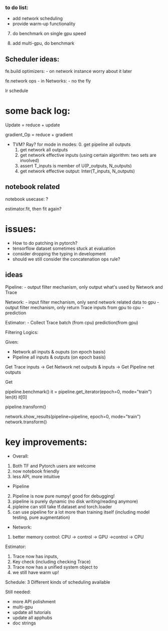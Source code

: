 
### to do list:

* add network scheduling
* provide warm-up functionality

7. do benchmark on single gpu speed

8. add multi-gpu, do benchmark



## Scheduler ideas:
fe.build
    optimizers: - on network instance   worry about it later

fe.network
    ops - in Networks:        - no the fly


lr schedule



# some back log:
 Update = reduce + update

 gradient_Op = reduce + gradient



* TVM? Ray?
for mode in modes:
    0. get pipeline all outputs
    1. get network all outputs
    2. get network effective inputs (using certain algorithm: two sets are involved)
    3. assert T_inputs is member of  U(P_outputs, N_outputs)
    4. get network effective output:  Inter(T_inputs, N_outputs)

## notebook related

notebook usecase: ?

estimator.fit, then fit again?


# issues:
* How to do patching in pytorch?
* tensorflow dataset sometimes stuck at evaluation
* consider dropping the typing in development
* should we still consider the concatenation ops rule?

## ideas

Pipeline:
	- output filter mechanism, only output what's used by Network and Trace


Network:
	- input filter mechanism, only send network related data to gpu
	- output filter mechanism, only return Trace inputs from gpu to cpu - prediction

Estimator:
	- Collect Trace
	batch (from cpu) prediction(from gpu)



Filtering Logics:

Given:
* Network all inputs & ouputs (on epoch basis)
* Pipeline all inputs & outputs (on epoch basis)

Get Trace inputs -> Get Network net outputs & inputs -> Get Pipeline net outputs

Get


pipeline.benchmark()
it = pipeline.get_iterator(epoch=0, mode="train")
len(it)
it[0]

pipeline.transform()


network.show_results(pipeline=pipeline, epoch=0, mode="train")
network.transform()




# key improvements:

* Overall:
1. Both TF and Pytorch users are welcome
2. now notebook friendly
3. less API, more intuitive

* Pipeline
2. Pipeline is now pure numpy! good for debugging!
3. pipeline is purely dynamic (no disk writing/reading anymore)
4. pipleine can still take tf.dataset and torch.loader
5. can use pipeline for a lot more than training itself (including model testing, pure augmentation)


* Network:
1. better memory control:  CPU -> control -> GPU ->control -> CPU

Estimator:
1. Trace now has inputs,
2. Key check (including checking Trace)
3. Trace now has a unified system object to
4. we still have warm up!

Schedule:
3 Different kinds of scheduling available

Still needed:
* more API polishment
* multi-gpu
* update all tutorials
* update all apphubs
* doc strings



